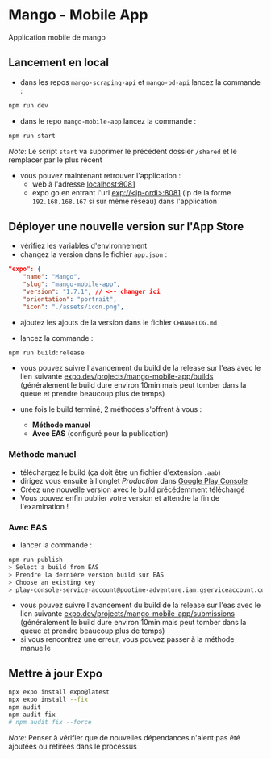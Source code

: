 # Mango - Mobile App

Application mobile de mango

## Lancement en local

- dans les repos `mango-scraping-api` et `mango-bd-api` lancez la commande :

```bash
npm run dev
```

- dans le repo `mango-mobile-app` lancez la commande :

```bash
npm run start
```

_Note_: Le script `start` va supprimer le précédent dossier `/shared` et le remplacer par le plus récent

- vous pouvez maintenant retrouver l'application :
  - web à l'adresse [localhost:8081](http://localhost:8081)
  - expo go en entrant l'url [exp://\<ip-ordi>:8081](http://localhost:8081) (ip de la forme `192.168.168.167` si sur même réseau) dans l'application

## Déployer une nouvelle version sur l'App Store

- vérifiez les variables d'environnement
- changez la version dans le fichier `app.json` :

```json
"expo": {
    "name": "Mango",
    "slug": "mango-mobile-app",
    "version": "1.7.1", // <-- changer ici
    "orientation": "portrait",
    "icon": "./assets/icon.png",
```

- ajoutez les ajouts de la version dans le fichier `CHANGELOG.md`

- lancez la commande :

```bash
npm run build:release
```

- vous pouvez suivre l'avancement du build de la release sur l'eas avec le lien suivante [expo.dev/projects/mango-mobile-app/builds](https://expo.dev/accounts/pierrot552/projects/mango-mobile-app/builds) (généralement le build dure environ 10min mais peut tomber dans la queue et prendre beaucoup plus de temps)

- une fois le build terminé, 2 méthodes s'offrent à vous :
  - **Méthode manuel**
  - **Avec EAS** (configuré pour la publication)

### Méthode manuel

- téléchargez le build (ça doit être un fichier d'extension `.aab`)
- dirigez vous ensuite à l'onglet _Production_ dans [Google Play Console](https://play.google.com/console/u/1/developers/6014339825981218094/app/4975331479852398545/tracks/production)
- Créez une nouvelle version avec le build précédemment téléchargé
- Vous pouvez enfin publier votre version et attendre la fin de l'examination !

### Avec EAS

- lancer la commande :

```bash
npm run publish
> Select a build from EAS
> Prendre la dernière version build sur EAS
> Choose an existing key
> play-console-service-account@pootime-adventure.iam.gserviceaccount.com
```

- vous pouvez suivre l'avancement du build de la release sur l'eas avec le lien suivante [expo.dev/projects/mango-mobile-app/submissions](https://expo.dev/accounts/pierrot552/projects/mango-mobile-app/submissions) (généralement le build dure environ 10min mais peut tomber dans la queue et prendre beaucoup plus de temps)
- si vous rencontrez une erreur, vous pouvez passer à la méthode manuelle

## Mettre à jour Expo

```bash
npx expo install expo@latest
npx expo install --fix
npm audit
npm audit fix
# npm audit fix --force
```

_Note_: Penser à vérifier que de nouvelles dépendances n'aient pas été ajoutées ou retirées dans le processus
